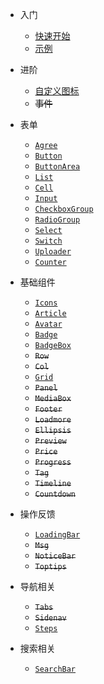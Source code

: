 
* 入门

  * [快速开始](quickstart.md)
  * [示例](https://github.com/kankungyip/weui-mpvue/tree/master/example ':target=_blank')

* 进阶

  * [自定义图标](iconfont.md)
  * <del>事件</del>

* 表单

  * [`Agree`](agree.md)
  * [`Button`](button.md)
  * [`ButtonArea`](buttonarea.md)
  * [`List`](list.md)
  * [`Cell`](cell.md)
  * [`Input`](input.md)
  * [`CheckboxGroup`](checkboxgroup.md)
  * [`RadioGroup`](radiogroup.md)
  * [`Select`](select.md)
  * [`Switch`](switch.md)
  * [`Uploader`](uploader.md)
  * [`Counter`](counter.md)

* 基础组件

  * [`Icons`](icons.md)
  * [`Article`](article.md)
  * [`Avatar`](avatar.md)
  * [`Badge`](badge.md)
  * [`BadgeBox`](badgebox.md)
  * <del>`Row`</del>
  * <del>`Col`</del>
  * [`Grid`](grid.md)
  * <del>`Panel`</del>
  * <del>`MediaBox`</del>
  * <del>`Footer`</del>
  * <del>`Loadmore`</del>
  * <del>`Ellipsis`</del>
  * <del>`Preview`</del>
  * <del>`Price`</del>
  * <del>`Progress`</del>
  * <del>`Tag`</del>
  * <del>`Timeline`</del>
  * <del>`Countdown`</del>

* 操作反馈

  * [`LoadingBar`](loadingbar.md)
  * <del>`Msg`</del>
  * <del>`NoticeBar`</del>
  * <del>`Toptips`</del>

* 导航相关

  * <del>`Tabs`</del>
  * <del>`Sidenav`</del>
  * [`Steps`](steps.md)

* 搜索相关

  * [`SearchBar`](searchbar.md)
